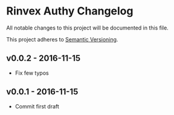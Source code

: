 # Rinvex Authy Changelog

All notable changes to this project will be documented in this file.

This project adheres to [Semantic Versioning](CONTRIBUTING.md).


## v0.0.2 - 2016-11-15
- Fix few typos

## v0.0.1 - 2016-11-15
- Commit first draft
